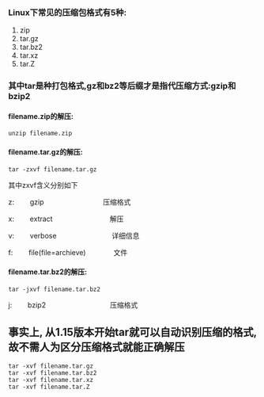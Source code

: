 ### Linux下常见的压缩包格式有5种:
1. zip    
2. tar.gz
3. tar.bz2
4. tar.xz
5. tar.Z
### 其中tar是种打包格式,gz和bz2等后缀才是指代压缩方式:gzip和bzip2

#### filename.zip的解压:
    unzip filename.zip
#### filename.tar.gz的解压:
    tar -zxvf filename.tar.gz
其中zxvf含义分别如下

z: 　　gzip  　　　　　　　　    压缩格式

x: 　　extract　　　　　　　　  解压

v:　　 verbose　　　　　　　　详细信息

f: 　　file(file=archieve)　　　　文件
#### filename.tar.bz2的解压:
    tar -jxvf filename.tar.bz2
j: 　　bzip2　　　　　　　　　 压缩格式

## 事实上, 从1.15版本开始tar就可以自动识别压缩的格式,故不需人为区分压缩格式就能正确解压
    tar -xvf filename.tar.gz
    tar -xvf filename.tar.bz2
    tar -xvf filename.tar.xz
    tar -xvf filename.tar.Z

